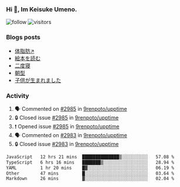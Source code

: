 ### Hi 👋, Im Keisuke Umeno.

<!--
**9renpoto/9renpoto** is a ✨ _special_ ✨ repository because its `README.md` (this file) appears on your GitHub profile.

Here are some ideas to get you started:

- 🔭 I’m currently working on ...
- 🌱 I’m currently learning ...
- 👯 I’m looking to collaborate on ...
- 🤔 I’m looking for help with ...
- 💬 Ask me about ...
- 📫 How to reach me: ...
- 😄 Pronouns: ...
- ⚡ Fun fact: ...
-->

![follow](https://img.shields.io/github/followers/9renpoto?label=Follow&style=social)
![visitors](https://komarev.com/ghpvc/?username=9renpoto&label=Profile%20views&color=0e75b6&style=flat)

### Blogs posts

<!-- BLOG-POST-LIST:START -->
- [体脂肪↗](https://9renpoto.win/entry/2024/08/12/gaining_fat)
- [絵本を読む](https://9renpoto.win/entry/2024/07/26/picture_book)
- [二度寝](https://9renpoto.win/entry/2024/07/18/going_back_to_sleep)
- [朝型](https://9renpoto.win/entry/2024/05/29/im-an-early)
- [子供が生まれました](https://9renpoto.win/entry/2024/04/18/hello-world)
<!-- BLOG-POST-LIST:END -->

### Activity

<!--START_SECTION:activity-->
1. 🗣 Commented on [#2985](https://github.com/9renpoto/upptime/issues/2985#issuecomment-2289243765) in [9renpoto/upptime](https://github.com/9renpoto/upptime)
2. 🔒 Closed issue [#2985](https://github.com/9renpoto/upptime/issues/2985) in [9renpoto/upptime](https://github.com/9renpoto/upptime)
3. ❗ Opened issue [#2985](https://github.com/9renpoto/upptime/issues/2985) in [9renpoto/upptime](https://github.com/9renpoto/upptime)
4. 🗣 Commented on [#2983](https://github.com/9renpoto/upptime/issues/2983#issuecomment-2288702508) in [9renpoto/upptime](https://github.com/9renpoto/upptime)
5. 🔒 Closed issue [#2983](https://github.com/9renpoto/upptime/issues/2983) in [9renpoto/upptime](https://github.com/9renpoto/upptime)
<!--END_SECTION:activity-->

<!--START_SECTION:waka-->

```txt
JavaScript   12 hrs 21 mins  ██████████████▒░░░░░░░░░░   57.08 %
TypeScript   6 hrs 16 mins   ███████▒░░░░░░░░░░░░░░░░░   28.94 %
YAML         1 hr 20 mins    █▓░░░░░░░░░░░░░░░░░░░░░░░   06.19 %
Other        47 mins         █░░░░░░░░░░░░░░░░░░░░░░░░   03.64 %
Markdown     26 mins         ▓░░░░░░░░░░░░░░░░░░░░░░░░   02.04 %
```

<!--END_SECTION:waka-->
